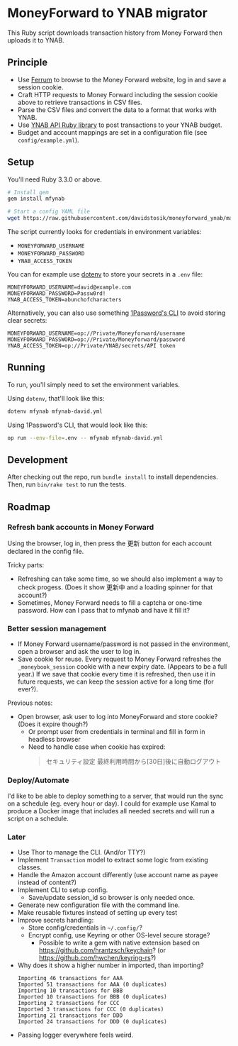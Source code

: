 # MoneyForward to YNAB migrator

This Ruby script downloads transaction history from Money Forward then uploads
it to YNAB.

## Principle

- Use [Ferrum](https://github.com/rubycdp/ferrum) to browse to the Money Forward
  website, log in and save a session cookie.
- Craft HTTP requests to Money Forward including the session cookie above to
  retrieve transactions in CSV files.
- Parse the CSV files and convert the data to a format that works with YNAB.
- Use [YNAB API Ruby library](https://github.com/ynab/ynab-sdk-ruby) to post
  transactions to your YNAB budget.
- Budget and account mappings are set in a configuration file (see `config/example.yml`).

## Setup

You'll need Ruby 3.3.0 or above.

```sh
# Install gem
gem install mfynab

# Start a config YAML file
wget https://raw.githubusercontent.com/davidstosik/moneyforward_ynab/main/config/example.yml -O mfynab-david.yml
```

The script currently looks for credentials in environment variables:

- `MONEYFORWARD_USERNAME`
- `MONEYFORWARD_PASSWORD`
- `YNAB_ACCESS_TOKEN`

You can for example use [dotenv](https://github.com/bkeepers/dotenv)
to store your secrets in a `.env` file:

```
MONEYFORWARD_USERNAME=david@example.com
MONEYFORWARD_PASSWORD=Passw0rd!
YNAB_ACCESS_TOKEN=abunchofcharacters
```

Alternatively, you can also use something [1Password's CLI](https://developer.1password.com/docs/cli/)
to avoid storing clear secrets:

```
MONEYFORWARD_USERNAME=op://Private/Moneyforward/username
MONEYFORWARD_PASSWORD=op://Private/Moneyforward/password
YNAB_ACCESS_TOKEN=op://Private/YNAB/secrets/API token
```

## Running

To run, you'll simply need to set the environment variables.

Using `dotenv`, that'll look like this:

```sh
dotenv mfynab mfynab-david.yml
```

Using 1Password's CLI, that would look like this:

```sh
op run --env-file=.env -- mfynab mfynab-david.yml
```

## Development

After checking out the repo, run `bundle install` to install dependencies.
Then, run `bin/rake test` to run the tests.

## Roadmap

### Refresh bank accounts in Money Forward

Using the browser, log in, then press the 更新 button for each account declared in the config file.

Tricky parts:
- Refreshing can take some time, so we should also implement a way to check progess. (Does it show 更新中 and a loading spinner for that account?)
- Sometimes, Money Forward needs to fill a captcha or one-time password. How can I pass that to mfynab and have it fill it?

### Better session management

- If Money Forward username/password is not passed in the environment, open a browser and ask the user to log in.
- Save cookie for reuse. Every request to Money Forward refreshes the `_moneybook_session` cookie with a new expiry date. (Appears to be a full year.) If we save that cookie every time it is refreshed, then use it in future requests, we can keep the session active for a long time (for ever?).

Previous notes:
- Open browser, ask user to log into MoneyForward and store cookie? (Does it expire though?)
  - Or prompt user from credentials in terminal and fill in form in headless browser
  - Need to handle case when cookie has expired:
    > セキュリティ設定	最終利用時間から[30日]後に自動ログアウト

### Deploy/Automate

I'd like to be able to deploy something to a server, that would run the sync on a schedule (eg. every hour or day).
I could for example use Kamal to produce a Docker image that includes all needed secrets and will run a script on a schedule.

### Later

- Use Thor to manage the CLI. (And/or TTY?)
- Implement `Transaction` model to extract some logic from existing classes.
- Handle the Amazon account differently (use account name as payee instead of content?)
- Implement CLI to setup config.
  - Save/update session_id so browser is only needed once.
- Generate new configuration file with the command line.
- Make reusable fixtures instead of setting up every test
- Improve secrets handling:
  - Store config/credentials in `~/.config/`?
  - Encrypt config, use Keyring or other OS-level secure storage?
    - Possible to write a gem with native extension based on <https://github.com/hrantzsch/keychain>? (or <https://github.com/hwchen/keyring-rs>?)
- Why does it show a higher number in imported, than importing?
  ```
  Importing 46 transactions for AAA
  Imported 51 transactions for AAA (0 duplicates)
  Importing 10 transactions for BBB
  Imported 10 transactions for BBB (0 duplicates)
  Importing 2 transactions for CCC
  Imported 3 transactions for CCC (0 duplicates)
  Importing 21 transactions for DDD
  Imported 24 transactions for DDD (0 duplicates)
  ```
- Passing logger everywhere feels weird.
